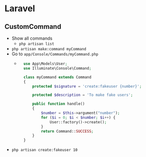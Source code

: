 # Laravel
## CustomCommand
- Show all commands
    - `php artisan list`
- `php artisan make:command myCommand`
- Go to `app/Console/Commands/myCommand.php`
    - ~~~php
        use App\Models\User;
        use Illuminate\Console\Command;

        class myCommand extends Command
        {
            protected $signature = 'create:fakeuser {number}';

            protected $description = 'To make fake users';

            public function handle()
            {
                $number = $this->argument("number");
                for ($i = 0; $i < $number; $i++) {
                    User::factory()->create();
                }
                return Command::SUCCESS;
            }
        }
      ~~~
- `php artisan create:fakeuser 10`